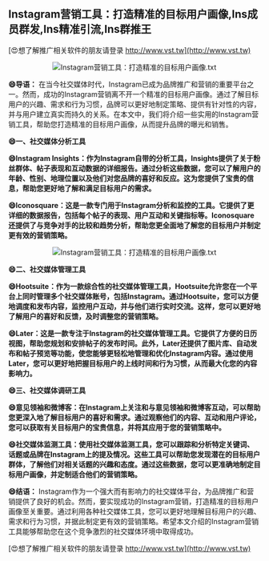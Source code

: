 ## **Instagram营销工具：打造精准的目标用户画像,Ins成员群发,Ins精准引流,Ins群推王**

[😍想了解推广相关软件的朋友请登录 http://www.vst.tw](http://www.vst.tw)

 <center><img src="https://vst.tw/MP4/tuiguang/png/7.png" alt="Instagram营销工具：打造精准的目标用户画像.txt"></center>

**😄导语：**
在当今社交媒体时代，Instagram已成为品牌推广和营销的重要平台之一。然而，成功的Instagram营销离不开一个精准的目标用户画像。通过了解目标用户的兴趣、需求和行为习惯，品牌可以更好地制定策略、提供有针对性的内容，并与用户建立真实而持久的关系。在本文中，我们将介绍一些实用的Instagram营销工具，帮助您打造精准的目标用户画像，从而提升品牌的曝光和销售。

**😄一、社交媒体分析工具**

**😄Instagram Insights：作为Instagram自带的分析工具，Insights提供了关于粉丝群体、帖子表现和互动数据的详细报告。通过分析这些数据，您可以了解用户的年龄、性别、地理位置以及他们对您品牌的喜好和反应。这为您提供了宝贵的信息，帮助您更好地了解和满足目标用户的需求。**

**😄Iconosquare：这是一款专门用于Instagram分析和监控的工具。它提供了更详细的数据报告，包括每个帖子的表现、用户互动和关键指标等。Iconosquare还提供了与竞争对手的比较和趋势分析，帮助您更全面地了解您的目标用户并制定更有效的营销策略。**

 <center><img src="https://vst.tw/MP4/tuiguang/png/4.png" alt="Instagram营销工具：打造精准的目标用户画像.txt"></center>

**😄二、社交媒体管理工具**

**😄Hootsuite：作为一款综合性的社交媒体管理工具，Hootsuite允许您在一个平台上同时管理多个社交媒体账号，包括Instagram。通过Hootsuite，您可以方便地调度和发布内容，监控用户互动，并与他们进行实时交流。这样，您可以更好地了解用户的喜好和反馈，及时调整您的营销策略。**

**😄Later：这是一款专注于Instagram的社交媒体管理工具。它提供了方便的日历视图，帮助您规划和安排帖子的发布时间。此外，Later还提供了图片库、自动发布和帖子预览等功能，使您能够更轻松地管理和优化Instagram内容。通过使用Later，您可以更好地把握目标用户的上线时间和行为习惯，从而最大化您的内容影响力。**

**😄三、社交媒体调研工具**

**😄意见领袖和微博客：在Instagram上关注和与意见领袖和微博客互动，可以帮助您更深入地了解目标用户的喜好和需求。通过观察他们的内容、互动和用户评论，您可以获取有关目标用户的宝贵信息，并将其应用于您的营销策略中。**

**😄社交媒体监测工具：使用社交媒体监测工具，您可以跟踪和分析特定关键词、话题或品牌在Instagram上的提及情况。这些工具可以帮助您发现潜在的目标用户群体，了解他们对相关话题的兴趣和态度。通过这些数据，您可以更准确地制定目标用户画像，并定制适合他们的营销策略。**

**😄结语：**
Instagram作为一个强大而有影响力的社交媒体平台，为品牌推广和营销提供了良好的机会。然而，要实现成功的Instagram营销，打造精准的目标用户画像至关重要。通过利用各种社交媒体工具，您可以更好地理解目标用户的兴趣、需求和行为习惯，并据此制定更有效的营销策略。希望本文介绍的Instagram营销工具能够帮助您在这个竞争激烈的社交媒体环境中取得成功。

[😍想了解推广相关软件的朋友请登录 http://www.vst.tw](http://www.vst.tw)



